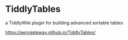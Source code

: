 # TiddlyTables
a TiddlyWiki plugin for building advanced sortable tables

https://aerogateway.github.io/TiddlyTables/
